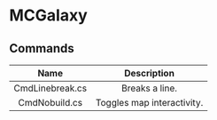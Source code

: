 # MCGalaxy

## Commands
|Name|Description|
|:---:|:---:|
|CmdLinebreak.cs|Breaks a line.|
|CmdNobuild.cs|Toggles map interactivity.|
